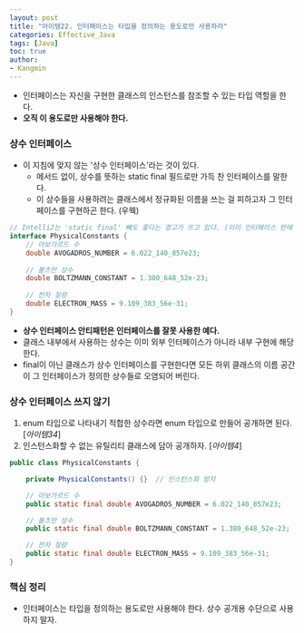 ```yaml
---
layout: post
title: "아이템22. 인터페이스는 타입을 정의하는 용도로만 사용하라"
categories: Effective_Java
tags: [Java]
toc: true
author:
- Kangmin
---
```



- 인터페이스는 자신을 구현한 클래스의 인스턴스를 참조할 수 있는 타입 역할을 한다.
- **오직 이 용도로만 사용해야 한다.**

### 상수 인터페이스
- 이 지침에 맞지 않는 '상수 인터페이스'라는 것이 있다.
  - 메서드 없이, 상수를 뜻하는 static final 필드로만 가득 찬 인터페이스를 말한다.
  - 이 상수들을 사용하려는 클래스에서 정규화된 이름을 쓰는 걸 피하고자 그 인터페이스를 구현하곤 한다. (우웩)

```java
// IntelliJ는 'static final' 빼도 좋다는 경고가 뜨고 있다. (이미 인터페이스 안에 있는 변수니깐)
interface PhysicalConstants {
    // 아보가르드 수
    double AVOGADROS_NUMBER = 6.022_140_857e23;
    
    // 볼츠만 상수
    double BOLTZMANN_CONSTANT = 1.380_648_52e-23;
    
    // 전자 질량
    double ELECTRON_MASS = 9.109_383_56e-31;
}
```

- **상수 인터페이스 안티패턴은 인터페이스를 잘못 사용한 예다.**
- 클래스 내부에서 사용하는 상수는 이미 외부 인터페이스가 아니라 내부 구현에 해당한다.
- final이 아닌 클래스가 상수 인터페이스를 구현한다면 모든 하위 클래스의 이름 공간이 그 인터페이스가 정의한 상수들로 오염되어 버린다.

### 상수 인터페이스 쓰지 않기
1. enum 타입으로 나타내기 적합한 상수라면 enum 타입으로 만들어 공개하면 된다. [*아이템34*]
2. 인스턴스화할 수 없는 유틸리티 클래스에 담아 공개하자. [*아이템4*]

```java
public class PhysicalConstants {

    private PhysicalConstants() {}  // 인스턴스화 방지

    // 아보가르드 수
    public static final double AVOGADROS_NUMBER = 6.022_140_857e23;

    // 볼츠만 상수
    public static final double BOLTZMANN_CONSTANT = 1.380_648_52e-23;

    // 전자 질량
    public static final double ELECTRON_MASS = 9.109_383_56e-31;
}
```

### 핵심 정리
- 인터페이스는 타입을 정의하는 용도로만 사용해야 한다. 상수 공개용 수단으로 사용하지 말자.
